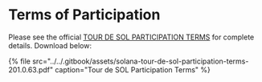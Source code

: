 # Terms of Participation

Please see the official [TOUR DE SOL PARTICIPATION TERMS](https://drive.google.com/a/solana.com/file/d/15ueLG6VJoQ5Hx4rnpjFeuL3pG5DbrBbE/view?usp=sharing) for complete details.
Download below:

{% file src="../../.gitbook/assets/solana-tour-de-sol-participation-terms-201.0.63.pdf" caption="Tour de SOL Participation Terms" %}

